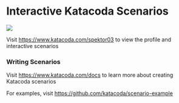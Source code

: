 # Interactive Katacoda Scenarios

[![](http://shields.katacoda.com/katacoda/spektor03/count.svg)](https://www.katacoda.com/spektor03 "Get your profile on Katacoda.com")

Visit https://www.katacoda.com/spektor03 to view the profile and interactive scenarios

### Writing Scenarios
Visit https://www.katacoda.com/docs to learn more about creating Katacoda scenarios

For examples, visit https://github.com/katacoda/scenario-example
